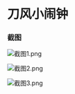 # 刀风小闹钟
### 截图

![截图1.png](https://i.loli.net/2019/12/04/KQnctZH16pjT7l3.png)

![截图2.png](https://i.loli.net/2019/12/04/Hi1TSfG4lDmtB5u.png)

![截图3.png](https://i.loli.net/2019/12/04/Ql2V5kwXmc3d9rM.png)
